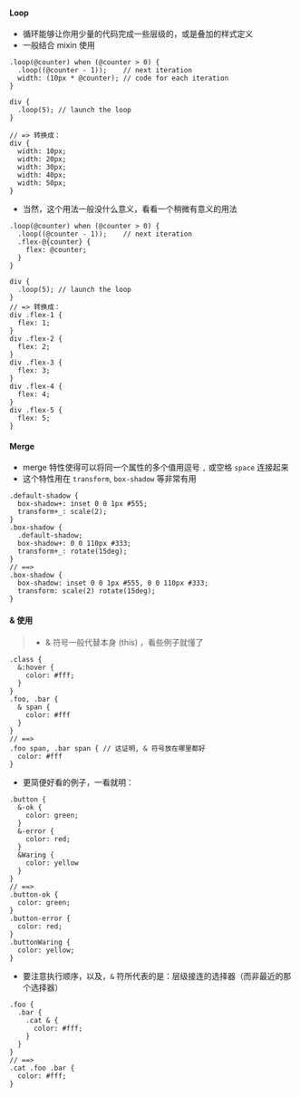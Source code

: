 #### Loop
* 循环能够让你用少量的代码完成一些层级的，或是叠加的样式定义
* 一般结合 mixin 使用

```less
.loop(@counter) when (@counter > 0) {
  .loop((@counter - 1));    // next iteration
  width: (10px * @counter); // code for each iteration
}

div {
  .loop(5); // launch the loop
}

// => 转换成：
div {
  width: 10px;
  width: 20px;
  width: 30px;
  width: 40px;
  width: 50px;
}
```

* 当然，这个用法一般没什么意义，看看一个稍微有意义的用法
```less
.loop(@counter) when (@counter > 0) {
  .loop((@counter - 1));    // next iteration
  .flex-@{counter} {
    flex: @counter;
  }
}

div {
  .loop(5); // launch the loop
}
// => 转换成：
div .flex-1 {
  flex: 1;
}
div .flex-2 {
  flex: 2;
}
div .flex-3 {
  flex: 3;
}
div .flex-4 {
  flex: 4;
}
div .flex-5 {
  flex: 5;
}
```


#### Merge
* merge 特性使得可以将同一个属性的多个值用逗号 `,` 或空格 `space` 连接起来
* 这个特性用在 `transform`, `box-shadow` 等非常有用

```less
.default-shadow {
  box-shadow+: inset 0 0 1px #555;
  transform+_: scale(2);
}
.box-shadow {
  .default-shadow;
  box-shadow+: 0 0 110px #333;
  transform+_: rotate(15deg);
}
// ==> 
.box-shadow {
  box-shadow: inset 0 0 1px #555, 0 0 110px #333;
  transform: scale(2) rotate(15deg);
}
```



#### & 使用
> * & 符号一般代替本身 (this) ，看些例子就懂了

```less
.class {
  &:hover {
    color: #fff;
  }
}
.foo, .bar {
  & span {
    color: #fff
  }
}
// ==> 
.foo span, .bar span { // 这证明, & 符号放在哪里都好
  color: #fff
}
```

* 更简便好看的例子，一看就明：
```less
.button {
  &-ok {
    color: green;
  }
  &-error {
    color: red;
  }
  &Waring {
    color: yellow
  }
}
// ==>
.button-ok {
  color: green;
}
.button-error {
  color: red;
}
.buttonWaring {
  color: yellow;
}
```

* 要注意执行顺序，以及，`&` 符所代表的是：层级接连的选择器（而非最近的那个选择器）
```less
.foo {
  .bar {
    .cat & {
      color: #fff;
    }
  }
}
// ==>
.cat .foo .bar {
  color: #fff;
}

```